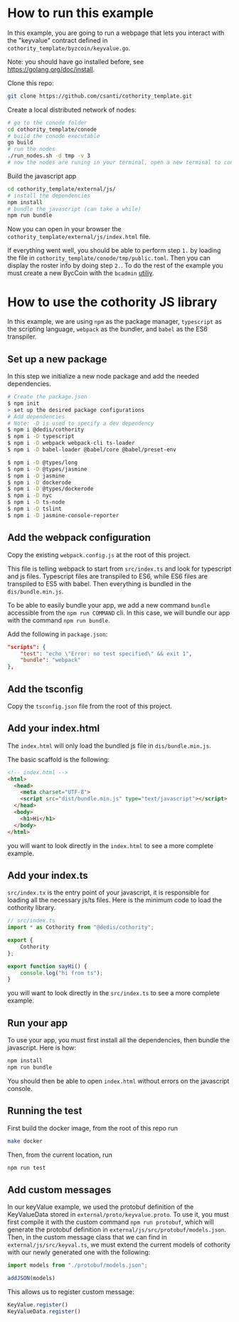 # How to run this example

In this example, you are going to run a webpage that lets you interact with the
"keyvalue" contract defined in `cothority_template/byzcoin/keyvalue.go`.

Note: you should have go installed before, see https://golang.org/doc/install.

Clone this repo:

```bash
git clone https://github.com/csanti/cothority_template.git
```

Create a local distributed network of nodes:

```bash
# go to the conode folder
cd cothority_template/conode
# build the conode executable
go build
# run the nodes
./run_nodes.sh -d tmp -v 3
# now the nodes are runing in your terminal, open a new terminal to continue
```

Build the javascript app

```bash
cd cothority_template/external/js/
# install the dependencies
npm install
# bundle the javascript (can take a while)
npm run bundle
```

Now you can open in your browser the `cothority_template/external/js/index.html`
file.

If everything went well, you should be able to perform step `1.` by loading the
file in `cothority_template/conode/tmp/public.toml`. Then you can display the
roster info by doing step `2.`. To do the rest of the example you must create a
new BycCoin with the `bcadmin`
[utiliy](https://github.com/dedis/cothority/tree/master/byzcoin/bcadmin).

# How to use the cothority JS library

In this example, we are using `npm` as the package manager, `typescript` as the
scripting language, `webpack` as the bundler, and `babel` as the ES6 transpiler.

## Set up a new package

In this step we initialize a new node package and add the needed dependencies.

```bash
# Create the package.json
$ npm init
> set up the desired package configurations
# Add dependencies
# Note: -D is used to specify a dev dependency
$ npm i @dedis/cothority
$ npm i -D typescript
$ npm i -D webpack webpack-cli ts-loader
$ npm i -D babel-loader @babel/core @babel/preset-env

$ npm i -D @types/long  
$ npm i -D @types/jasmine 
$ npm i -D jasmine  
$ npm i -D dockerode   
$ npm i -D @types/dockerode  
$ npm i -D nyc  
$ npm i -D ts-node
$ npm i -D tslint
$ npm i -D jasmine-console-reporter
```

## Add the webpack configuration

Copy the existing `webpack.config.js` at the root of this project.

This file is telling webpack to start from `src/index.ts` and look for
typescript and js files. Typescript files are transpiled to ES6, while ES6 files
are transpiled to ES5 with babel. Then everything is bundled in the
`dis/bundle.min.js`.

To be able to easily bundle your app, we add a new command `bundle` accessible
from the `npm run COMMAND` cli. In this case, we will bundle our app with the
command `npm run bundle`.

Add the following in `package.json`:

```json
"scripts": {
    "test": "echo \"Error: no test specified\" && exit 1",
    "bundle": "webpack"
},
```

## Add the tsconfig

Copy the `tsconfig.json` file from the root of this project.

## Add your index.html

The `index.html` will only load the bundled js file in `dis/bundle.min.js`.

The basic scaffold is the following:

```html
<!-- index.html -->
<html>
  <head>
    <meta charset="UTF-8">
    <script src="dist/bundle.min.js" type="text/javascript"></script>
  </head>
  <body>
    <h1>Hi</h1>
  </body>
</html>
```

you will want to look directly in the `index.html` to see a more complete
example.

## Add your index.ts

`src/index.tx` is the entry point of your javascript, it is responsible for loading
all the necessary js/ts files. Here is the minimum code to load the cothority
library.

```ts
// src/index.ts
import * as Cothority from "@dedis/cothority";

export {
    Cothority
};

export function sayHi() {
    console.log("hi from ts");
}
```

you will want to look directly in the `src/index.ts` to see a more complete
example.

## Run your app

To use your app, you must first install all the dependencies, then bundle the
javascript. Here is how:

```bash
npm install
npm run bundle
```

You should then be able to open `index.html` without errors on the javascript
console.

## Running the test

First build the docker image, from the root of this repo run

```bash
make docker
```

Then, from the current location, run

```bash
npm run test
```

## Add custom messages

In our keyValue example, we used the protobuf definition of the KeyValueData
stored in `external/proto/keyvalue.proto`. To use it, you must first compile it
with the custom command `npm run protobuf`, which will generate the protobuf
definition in `external/js/src/protobuf/models.json`. Then, in the custom
message class that we can find in `external/js/src/keyval.ts`, we must extend
the current models of cothority with our newly generated one with the following:

```js
import models from "./protobuf/models.json";

addJSON(models)
```

This allows us to register custom message:

```js
KeyValue.register()
KeyValueData.register()
```
